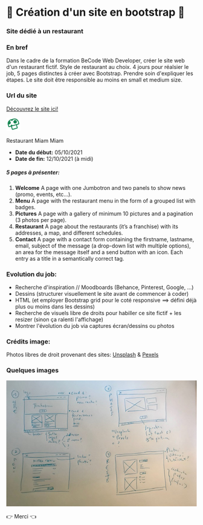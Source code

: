 # 🍛 Création d'un site en bootstrap 🍛
### Site dédié à un restaurant

### En bref 
Dans le cadre de la formation BeCode Web Developer, créer le site web d'un restaurant fictif. Style de restaurant au choix. 4 jours pour réalsier le job, 5 pages distinctes à créer avec Bootstrap. Prendre soin d'expliquer les étapes. Le site doit être responsible au moins en small et medium size. 


### Url du site

[Découvrez le site ici!](https://claracliment.github.io/restaurant-css-framework-/index.html)


![favicon](https://github.com/ClaraCliment/restaurant-css-framework-/blob/main/img/logo/champignon.png?raw=true)

Restaurant Miam Miam
* **Date du début:** 05/10/2021
* **Date de fin:** 12/10/2021 (à midi)

##### 5 pages à présenter:
1. **Welcome**
A page with one Jumbotron and two panels to show news (promo, events, etc…​).
2. **Menu**
A page with the restaurant menu in the form of a grouped list with badges.
3. **Pictures**
A page with a gallery of minimum 10 pictures and a pagination (3 photos per page).
4. **Restaurant**
A page about the restaurants (it’s a franchise) with its addresses, a map, and different schedules.
5. **Contact**
A page with a contact form containing the firstname, lastname, email, subject of the message (a drop-down list with multiple options), an area for the message itself and a send button with an icon. Each entry as a title in a semantically correct tag.

### Evolution du job:
* Recherche d'inspiration // Moodboards (Behance, Pinterest, Google, ...)
* Dessins (structurer visuellement le site avant de commencer à coder)
* HTML (et employer Bootstrap grid pour le coté responsive ==> défini déjà plus ou moins dans les dessins)
* Recherche de visuels libre de droits pour habiller ce site fictif + les resizer (sinon ça ralenti l'affichage)
* Montrer l'évolution du job via captures écran/dessins ou photos

### Crédits image:
Photos libres de droit provenant des sites: [Unsplash](https://unsplash.com/) & [Pexels](https://www.pexels.com/fr-fr/)

### Quelques images 

![Quelques dessins pré-code](https://github.com/ClaraCliment/restaurant-css-framework-/blob/main/img/base%20site%20resto.jpg?raw=true)



👉 Merci 👈

